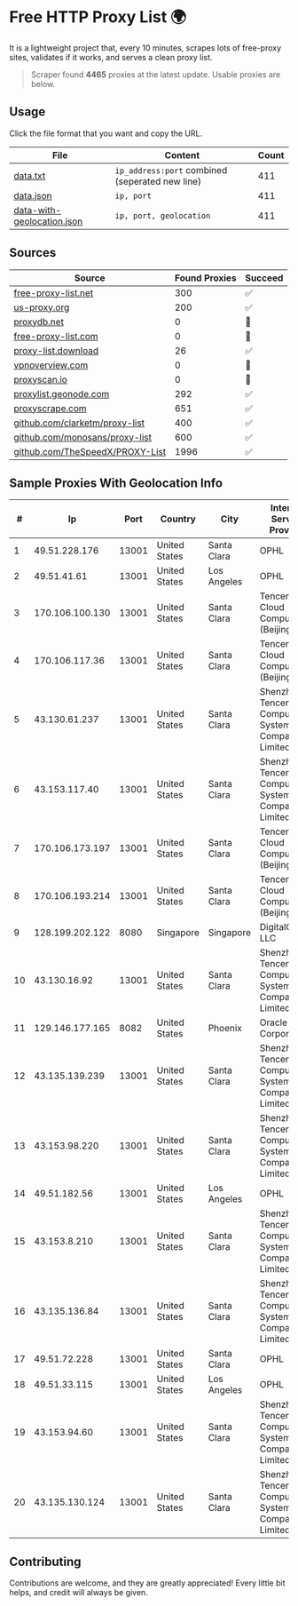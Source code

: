 
# Free HTTP Proxy List 🌍

It is a lightweight project that, every 10 minutes, scrapes lots of free-proxy sites, validates if it works, and serves a clean proxy list.


> Scraper found **4465** proxies at the latest update. Usable proxies are below.

## Usage

Click the file format that you want and copy the URL.


|File|Content|Count|
|----|-------|-----|
|[data.txt](https://raw.githubusercontent.com/themiralay/Proxy-List-World/master/data.txt)|`ip_address:port` combined (seperated new line)|411|
|[data.json](https://raw.githubusercontent.com/themiralay/Proxy-List-World/master/data.json)|`ip, port`|411|
|[data-with-geolocation.json](https://raw.githubusercontent.com/themiralay/Proxy-List-World/master/data-with-geolocation.json)|`ip, port, geolocation`|411|

## Sources

|Source|Found Proxies|Succeed|
|------|-------------|-------|
|[free-proxy-list.net](https://free-proxy-list.net)|300|✅|
|[us-proxy.org](https://www.us-proxy.org)|200|✅|
|[proxydb.net](http://proxydb.net)|0|🚫|
|[free-proxy-list.com](https://free-proxy-list.com/?page=&port=&type%5B%5D=http&type%5B%5D=https&up_time=0&search=Search)|0|🚫|
|[proxy-list.download](https://www.proxy-list.download/HTTP)|26|✅|
|[vpnoverview.com](https://vpnoverview.com/privacy/anonymous-browsing/free-proxy-servers)|0|🚫|
|[proxyscan.io](https://www.proxyscan.io)|0|🚫|
|[proxylist.geonode.com](https://proxylist.geonode.com/api/proxy-list?limit=300&page=1&sort_by=lastChecked&sort_type=desc&protocols=http,https)|292|✅|
|[proxyscrape.com](https://api.proxyscrape.com/v2/?request=displayproxies&protocol=http&timeout=10000&country=all&ssl=all&anonymity=all)|651|✅|
|[github.com/clarketm/proxy-list](https://raw.githubusercontent.com/clarketm/proxy-list/master/proxy-list-raw.txt)|400|✅|
|[github.com/monosans/proxy-list](https://raw.githubusercontent.com/monosans/proxy-list/main/proxies/http.txt)|600|✅|
|[github.com/TheSpeedX/PROXY-List](https://raw.githubusercontent.com/TheSpeedX/PROXY-List/master/http.txt)|1996|✅|


## Sample Proxies With Geolocation Info

|#|Ip|Port|Country|City|Internet Service Provider|
|-|--|----|-------|----|-------------------------|
|1|49.51.228.176|13001|United States|Santa Clara|OPHL|
|2|49.51.41.61|13001|United States|Los Angeles|OPHL|
|3|170.106.100.130|13001|United States|Santa Clara|Tencent Cloud Computing (Beijing) Co|
|4|170.106.117.36|13001|United States|Santa Clara|Tencent Cloud Computing (Beijing) Co|
|5|43.130.61.237|13001|United States|Santa Clara|Shenzhen Tencent Computer Systems Company Limited|
|6|43.153.117.40|13001|United States|Santa Clara|Shenzhen Tencent Computer Systems Company Limited|
|7|170.106.173.197|13001|United States|Santa Clara|Tencent Cloud Computing (Beijing) Co|
|8|170.106.193.214|13001|United States|Santa Clara|Tencent Cloud Computing (Beijing) Co|
|9|128.199.202.122|8080|Singapore|Singapore|DigitalOcean, LLC|
|10|43.130.16.92|13001|United States|Santa Clara|Shenzhen Tencent Computer Systems Company Limited|
|11|129.146.177.165|8082|United States|Phoenix|Oracle Corporation|
|12|43.135.139.239|13001|United States|Santa Clara|Shenzhen Tencent Computer Systems Company Limited|
|13|43.153.98.220|13001|United States|Santa Clara|Shenzhen Tencent Computer Systems Company Limited|
|14|49.51.182.56|13001|United States|Los Angeles|OPHL|
|15|43.153.8.210|13001|United States|Santa Clara|Shenzhen Tencent Computer Systems Company Limited|
|16|43.135.136.84|13001|United States|Santa Clara|Shenzhen Tencent Computer Systems Company Limited|
|17|49.51.72.228|13001|United States|Santa Clara|OPHL|
|18|49.51.33.115|13001|United States|Los Angeles|OPHL|
|19|43.153.94.60|13001|United States|Santa Clara|Shenzhen Tencent Computer Systems Company Limited|
|20|43.135.130.124|13001|United States|Santa Clara|Shenzhen Tencent Computer Systems Company Limited|



## Contributing

Contributions are welcome, and they are greatly appreciated! Every
little bit helps, and credit will always be given.

